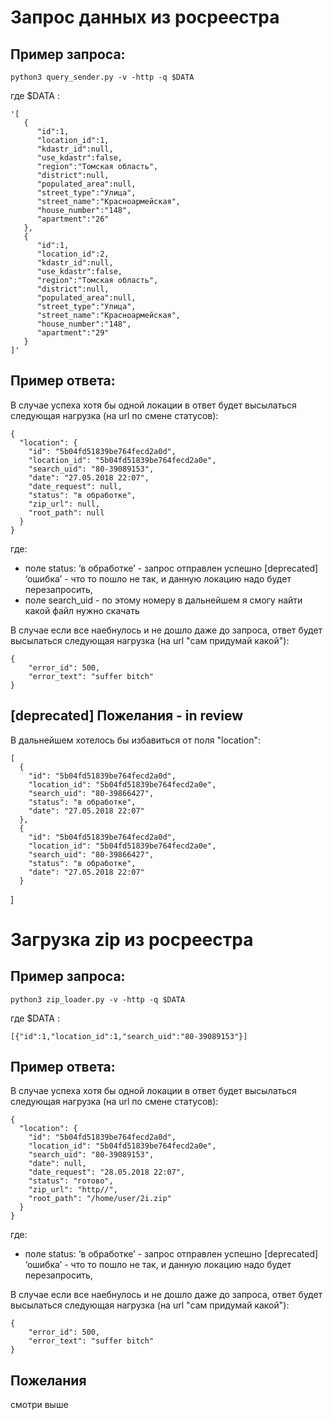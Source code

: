 # Запрос данных из росреестра
## Пример запроса:
```
python3 query_sender.py -v -http -q $DATA
```
где $DATA :
```
'[
   {
      "id":1,
      "location_id":1,
      "kdastr_id":null,
      "use_kdastr":false,
      "region":"Томская область",
      "district":null,
      "populated_area":null,
      "street_type":"Улица",
      "street_name":"Красноармейская",
      "house_number":"148",
      "apartment":"26"
   },
   {
      "id":1,
      "location_id":2,
      "kdastr_id":null,
      "use_kdastr":false,
      "region":"Томская область",
      "district":null,
      "populated_area":null,
      "street_type":"Улица",
      "street_name":"Красноармейская",
      "house_number":"148",
      "apartment":"29"
   }
]'
```

## Пример ответа:
В случае успеха хотя бы одной локации в ответ будет высылаться следующая нагрузка (на url по смене статусов):
```
{
  "location": {
    "id": "5b04fd51839be764fecd2a0d",
    "location_id": "5b04fd51839be764fecd2a0e",
    "search_uid": "80-39089153",
    "date": "27.05.2018 22:07",
    "date_request": null,
    "status": "в обработке",
    "zip_url": null,
    "root_path": null
  }
}

```
где:
* поле status:
‘в обработке’ - запрос отправлен успешно
[deprecated] ‘ошибка’ - что то пошло не так, и данную локацию надо будет перезапросить,
* поле  search_uid - по этому номеру в дальнейшем я смогу найти какой файл нужно скачать

В случае если все наебнулось и не дошло даже до запроса, ответ будет высылаться следующая нагрузка (на url "сам придумай какой"):
```
{
    "error_id": 500,
    "error_text": "suffer bitch"
}
```

## [deprecated] Пожелания - in review
В дальнейшем хотелось бы избавиться от поля "location":
```
[
  {
    "id": "5b04fd51839be764fecd2a0d",
    "location_id": "5b04fd51839be764fecd2a0e",
    "search_uid": "80-39866427",
    "status": "в обработке",
    "date": "27.05.2018 22:07"
  },
  {
    "id": "5b04fd51839be764fecd2a0d",
    "location_id": "5b04fd51839be764fecd2a0e",
    "search_uid": "80-39866427",
    "status": "в обработке",
    "date": "27.05.2018 22:07"
  }
  ```
]

# Загрузка zip из росреестра
## Пример запроса:
```
python3 zip_loader.py -v -http -q $DATA
```
где $DATA :
```
[{"id":1,"location_id":1,"search_uid":"80-39089153"}]
```

## Пример ответа:
В случае успеха хотя бы одной локации в ответ будет высылаться следующая нагрузка (на url по смене статусов):
```
{
  "location": {
    "id": "5b04fd51839be764fecd2a0d",
    "location_id": "5b04fd51839be764fecd2a0e",
    "search_uid": "80-39089153",
    "date": null,
    "date_request": "28.05.2018 22:07",
    "status": "готово",
    "zip_url": "http//",
    "root_path": "/home/user/2i.zip"
  }
}
```
где:
* поле status:
‘в обработке’ - запрос отправлен успешно
[deprecated] ‘ошибка’ - что то пошло не так, и данную локацию надо будет перезапросить,

В случае если все наебнулось и не дошло даже до запроса, ответ будет высылаться следующая нагрузка (на url "сам придумай какой"):
```
{
    "error_id": 500,
    "error_text": "suffer bitch"
}
```

## Пожелания
смотри выше
